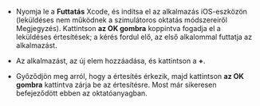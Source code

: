 
* Nyomja le a **Futtatás** Xcode, és indítsa el az alkalmazás iOS-eszközön (leküldéses nem működnek a szimulátoros oktatás módszereiről Megjegyzés). Kattintson **az OK gombra** koppintva fogadja el a leküldéses értesítések; a kérés fordul elő, az első alkalommal futtatja az alkalmazást.

* Az alkalmazást, az új elem hozzáadása, és kattintson a **+**.

* Győződjön meg arról, hogy a értesítés érkezik, majd kattintson **az OK gombra** kattintva zárja be az értesítésre. Most már sikeresen befejeződött ebben az oktatóanyagban.
